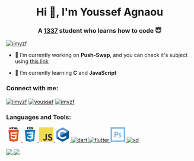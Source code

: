 <h1 align="center">Hi 👋, I'm Youssef Agnaou</h1>
<h3 align="center">A <a href="https://twitter.com/1337FIL" target="blank">1337</a> student who learns how to code 😇</h3>

<p align="left"> <a href="https://twitter.com/iimyzf" target="blank"><img src="https://img.shields.io/twitter/follow/iimyzf?logo=twitter&style=for-the-badge" alt="iimyzf" /></a> </p>

- 🔭 I’m currently working on **Push-Swap**, and you can check it's subject using [this link](https://cdn.intra.42.fr/pdf/pdf/47166/en.subject.pdf)

- 🌱 I’m currently learning **C** and **JavaScript**

<h3 align="left">Connect with me:</h3>

<p align="left">
<a href="https://twitter.com/iimyzf" target="blank"><img align="center" src="https://raw.githubusercontent.com/rahuldkjain/github-profile-readme-generator/master/src/images/icons/Social/twitter.svg" alt="iimyzf" height="30" width="40" /></a>
<a href="https://linkedin.com/in/youssaf" target="blank"><img align="center" src="https://raw.githubusercontent.com/rahuldkjain/github-profile-readme-generator/master/src/images/icons/Social/linked-in-alt.svg" alt="youssaf" height="30" width="40" /></a>
<a href="https://instagram.com/imyzf" target="blank"><img align="center" src="https://raw.githubusercontent.com/rahuldkjain/github-profile-readme-generator/master/src/images/icons/Social/instagram.svg" alt="imyzf" height="30" width="40" /></a>
</p>

<h3 align="left">Languages and Tools:</h3>

<p align="left"> <a href="https://www.w3.org/html/" target="_blank" rel="noreferrer"> <img src="https://raw.githubusercontent.com/devicons/devicon/master/icons/html5/html5-original-wordmark.svg" alt="html5" width="40" height="40"/> </a>
<a href="https://www.w3schools.com/css/" target="_blank" rel="noreferrer"> <img src="https://raw.githubusercontent.com/devicons/devicon/master/icons/css3/css3-original-wordmark.svg" alt="css3" width="40" height="40"/> </a> <a href="https://developer.mozilla.org/en-US/docs/Web/JavaScript" target="_blank" rel="noreferrer"> <img src="https://raw.githubusercontent.com/devicons/devicon/master/icons/javascript/javascript-original.svg" alt="javascript" width="40" height="40"/> </a> <a href="https://www.cprogramming.com/" target="_blank" rel="noreferrer"> <img src="https://raw.githubusercontent.com/devicons/devicon/master/icons/c/c-original.svg" alt="c" width="40" height="40"/> </a> <a href="https://dart.dev" target="_blank" rel="noreferrer"> <img src="https://www.vectorlogo.zone/logos/dartlang/dartlang-icon.svg" alt="dart" width="40" height="40"/> </a> <a href="https://flutter.dev" target="_blank" rel="noreferrer"> <img src="https://www.vectorlogo.zone/logos/flutterio/flutterio-icon.svg" alt="flutter" width="40" height="40"/> </a> <a href="https://www.photoshop.com/en" target="_blank" rel="noreferrer"> <img src="https://raw.githubusercontent.com/devicons/devicon/master/icons/photoshop/photoshop-line.svg" alt="photoshop" width="40" height="40"/> </a> <a href="https://www.adobe.com/products/xd.html" target="_blank" rel="noreferrer"> <img src="https://cdn.worldvectorlogo.com/logos/adobe-xd.svg" alt="xd" width="40" height="40"/> </a> </p>


<a href="https://github.com/iimyzf?tab=repositories">
  <img align="center" src="https://github-readme-stats.vercel.app/api/top-langs/?username=iimyzf&theme=white"/>
</a>

<a href="https://github.com/iimyzf?tab=repositories">
 <img align="center" src="https://github-readme-stats.vercel.app/api?username=iimyzf&line_height=40&show_icons=true&theme=white">
</a>

<!---
iimyzf/iimyzf is a ✨ special ✨ repository because its `README.md` (this file) appears on your GitHub profile.
You can click the Preview link to take a look at your changes.
--->
